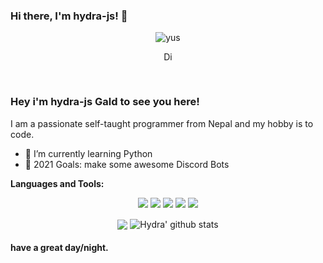 ### Hi there, I'm hydra-js! 👋
<p align="center"> <img src="https://komarev.com/ghpvc/?username=Hydra618" alt="yus" /> </p>
<p align='center'> <a href="https://discord.gg/5PvBYxPgQS">
  <img align="center" alt="Discord Server" width="16px" src="https://cdn.jsdelivr.net/npm/simple-icons@v3/icons/discord.svg" />
</a> </p>





 
<br />

### Hey i'm hydra-js Gald to see you here! &nbsp;

I am a passionate self-taught programmer from Nepal and my hobby is to code.
 - 🌱 I’m currently learning Python
- 🥅 2021 Goals: make some awesome Discord Bots

**Languages and Tools:** &nbsp;
<p align="center">
<img src="https://img.shields.io/badge/Node.JS-black?style=for-the-badge&logo=node.js" />
<img src="https://img.shields.io/badge/-HTML5-black?style=for-the-badge&logo=HTML5" />
<img src="https://img.shields.io/badge/CSS-black?style=for-the-badge&logo=css3&logoColor=#1572B6" />
<img src="https://img.shields.io/badge/Javascript-black?style=for-the-badge&logo=javascript" />
<img src="https://img.shields.io/badge/Font%20Awesome-black?style=for-the-badge&logo=Font%20Awesome" />
</p>
 

<p align="center">
  <img align="center" src="https://github-readme-stats.vercel.app/api/top-langs/?username=Hydra618&show_icons=true&layout=compact&hide_border=true&theme=dark" />
  <img align="center" src="https://github-readme-stats.vercel.app/api?username=Hydra618&show_icons=true&theme=dark&line_height=21" alt="Hydra' github stats"/>
 
 

#### have a great day/night.
